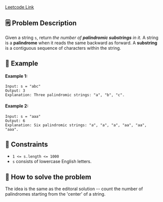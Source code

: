 [Leetcode Link](https://leetcode.com/problems/palindromic-substrings/description/)


## 🗒️ Problem Description

Given a string `s`, return *the number of **palindromic substrings** in it.*
A string is a **palindrome** when it reads the same backward as forward.
A **substring** is a contiguous sequence of characters within the string.


## 📌 Example
#### Example 1:
```
Input: s = "abc"
Output: 3
Explanation: Three palindromic strings: "a", "b", "c".
```

#### Example 2:
```
Input: s = "aaa"
Output: 6
Explanation: Six palindromic strings: "a", "a", "a", "aa", "aa", "aaa".
```

## 📌 Constraints
- `1 <= s.length <= 1000`
- `s` consists of lowercase English letters.

## 🤔 How to solve the problem
The idea is the same as the editoral solution -- count the number of palindromes starting from the 'center' of a string.